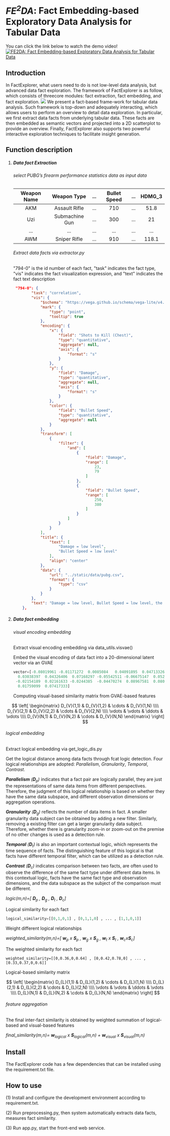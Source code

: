 # *FE<sup>2</sup>DA*: Fact Embedding-based Exploratory Data Analysis for Tabular Data

You can click the link below to watch the demo video!
[![FE2DA: Fact Embedding-based Exploratory Data Analysis for Tabular Data](https://github.com/jiangqicd/factspace/blob/main/overview.png)](https://youtu.be/2u1hItmd3Jg "FE2DA: Fact Embedding-based Exploratory Data Analysis for Tabular Data")
## Introduction
In FactExplorer, what users need to do is not low-level data analysis, but advanced data fact exploration. The framework of FactExplorer is as follow, which consists of threecore modules: fact extraction, fact embedding, and fact exploration.
![](https://github.com/jiangqicd/factspace/blob/main/pipline.png)
We present a fact-based frame-work for tabular data analysis. Such framework is top-down and adequately interacting, which allows users to perform an overview to detail data exploration. In particular, we first extract data facts from underlying tabular data. These facts are then embedded as semantic vectors and projected into a 2D scatterplot to provide an overview. Finally, FactExplorer also supports two powerful interactive exploration techniques to facilitate insight generation.
## **Function description**
1. ##### Data fact Extraction

   ###### select PUBG’s firearm performance statistics data  as input data

   | Weapon Name |  Weapon Type   | ...  | Bullet Speed | ...  | HDMG_3 |
   | :---------: | :------------: | :--: | :----------: | :--: | :----: |
   |     AKM     | Assault Rifle  | ...  |     710      | ...  |  51.8  |
   |     Uzi     | Submachine Gun | ...  |     300      | ...  |   21   |
   |     ...     |      ...       | ...  |     ...      | ...  |  ...   |
   |     AWM     |  Sniper Rifle  | ...  |     910      | ...  | 118.1  |

   ###### Extract data facts via extractor.py

    "794-0"  is the id number of each fact, "task"  indicates the fact type, "vis" indicates the fact visualization expression, and  "text" indicates the fact text description

   ```json
    "794-0": {
           "task": "correlation",
           "vis": {
               "$schema": "https://vega.github.io/schema/vega-lite/v4.json",
               "mark": {
                   "type": "point",
                   "tooltip": true
               },
               "encoding": {
                   "x": {
                       "field": "Shots to Kill (Chest)",
                       "type": "quantitative",
                       "aggregate": null,
                       "axis": {
                           "format": "s"
                       }
                   },
                   "y": {
                       "field": "Damage",
                       "type": "quantitative",
                       "aggregate": null,
                       "axis": {
                           "format": "s"
                       }
                   },
                   "color": {
                       "field": "Bullet Speed",
                       "type": "quantitative",
                       "aggregate": null
                   }
               },
               "transform": [
                   {
                       "filter": {
                           "and": [
                               {
                                   "field": "Damage",
                                   "range": [
                                       23,
                                       79
                                   ]
                               },
                               {
                                   "field": "Bullet Speed",
                                   "range": [
                                       250,
                                       380
                                   ]
                               }
                           ]
                       }
                   }
               ],
               "title": {
                   "text": [
                       "Damage = low level",
                       "Bullet Speed = low level"
                   ],
                   "align": "center"
               },
               "data": {
                   "url": "../static/data/pubg.csv",
                   "format": {
                       "type": "csv"
                   }
               }
           },
           "text": "Damage = low level, Bullet Speed = low level, the correlation coefficient between Shots to Kill (Chest) and Damage is -0.77"
       },
   ```

   

2. ##### Data fact embedding

   ###### visual encoding embedding

   Extract visual encoding embedding via data_utils.visvae()

   Embed the visual encoding of data fact into a 20-dimensional latent vector via an GVAE

   ```python
   vector=[-0.08019961 -0.01171272  0.0085084   0.04091895  0.04713326  0.08277792
     0.03038397  0.04326406  0.07168297 -0.05542511 -0.06675147  0.05207219
    -0.02154189  0.02161633 -0.0244385  -0.04470274  0.08967581  0.08091462
     0.01759099  0.07417333]
   ```
   Computing visual-based similarity matrix from GVAE-based features
   
$$
\left[
\begin{matrix}
    D_{V}(1,1) & D_{V}(1,2) & \cdots & D_{V}(1,N) \\\\
    D_{V}(2,1) & D_{V}(2,2) & \cdots & D_{V}(2,N) \\\\
    \vdots     & \vdots     & \ddots & \vdots     \\\\
    D_{V}(N,1) & D_{V}(N,2) & \cdots & D_{V}(N,N)
\end{matrix}
\right]
$$



   ###### logical embedding

   Extract logical embedding via get_logic_dis.py

   Get the logical distance among data facts through fcat logic detection. Four logical relationships are adopted: *Parallelism*,  *Granularity*,  *Temporal*, *Contrast*.

   ***Parallelism** (**D**<sub>p</sub>)* indicates that a fact pair are logically parallel, they are just the representations of same data items from different perspectives. Therefore, the judgment of this logical relationship is based on whether they have the same data subspace, and different observation dimensions or aggregation operations.

   ***Granularity** (**D**<sub>g</sub>)* reflects the number of data items in fact. A smaller granularity data subject can be obtained by adding a new filter. Similarly, removing a existing filter can get a larger granularity data subject. Therefore, whether there is granularity zoom-in or zoom-out on the premise of no other changes is used as a detection rule.

   ***Temporal** (**D**<sub>t</sub>)* is also an important contextual logic, which represents the time sequence of facts. The distinguishing feature of this logical is that facts have different temporal filter, which can be utilized as a detection rule.

   ***Contrast** (**D**<sub>c</sub>)* indicates comparison between two facts, are often used to observe the difference of the same fact type under different data items. In this contextual logic, facts have the same fact type and observation dimensions, and the data subspace as the subject of the comparison must be different.

   *logic(m,n)=[ **D**<sub>p</sub> , **D**<sub>g</sub> , **D**<sub>t</sub> , **D**<sub>c</sub>]*

   Logical similarity for each fact

   ```python
   logical_similarity=[[0,1,0,1] , [0,1,1,0] , ... , [1,1,0,1]]
   ```

   Weight different logical relationships

   *weighted_similarity(m,n)=[ **w**<sub>p</sub> x **S**<sub>p</sub> , **w**<sub>g</sub> x **S**<sub>g</sub> , **w**<sub>t</sub> x **S**<sub>t</sub> , **w**<sub>c</sub>x**S**<sub>c</sub>]*

   The weighted similarity for each fact

   ```
   weighted_similarity=[[0,0.36,0,0.64] , [0,0.42,0.78,0] , ... , [0.33,0.37,0,0.6]]
   ```

   Logical-based similarity matrix

$$
\left[
\begin{matrix}
    D_{L}(1,1) & D_{L}(1,2) & \cdots & D_{L}(1,N) \\\\
    D_{L}(2,1) & D_{L}(2,2) & \cdots & D_{L}(2,N) \\\\
    \vdots     & \vdots     & \ddots & \vdots     \\\\
    D_{L}(N,1) & D_{L}(N,2) & \cdots & D_{L}(N,N)
\end{matrix}
\right] 
$$

  ###### feature aggregation

   The final inter-fact similarity is obtained by weighted summation of logical-based and visual-based features 

   *final_similarity(m,n)= **w**<sub>logical</sub> x **S**<sub>logical</sub>(m,n) + **w**<sub>visual</sub> x **S**<sub>visual</sub>(m,n)*

## **Install**
The FactExplorer code has a few dependencies that can be installed using the requirement.txt file.

## **How to use**
(1) Install and configure the development environment according to requirement.txt.

(2) Run preprocessing.py, then system automatically extracts data facts, measures fact similarity.

(3) Run app.py, start the front-end web service.



